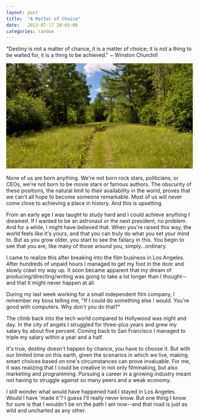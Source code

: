 ```yaml
---
layout: post
title:  "A Matter of Choice"
date:   2013-07-17 20:05:00
categories: random
---
```

"Destiny is not a matter of chance, it is a matter of choice; it is not a thing to be waited for, it is a thing to be achieved."  ~ Winston Churchill

![path in the woods][wood-image]

None of us are born anything. We're not born rock stars, politicians, or CEOs, we're not born to be movie stars or famous authors. The obscurity of these positions, the natural limit to their availability in the world, proves that we can't all hope to become someone remarkable. Most of us will never come close to achieving a place in history. And this is upsetting.

From an early age I was taught to study hard and I could achieve anything I dreamed. If I wanted to be an astronaut or the next president, no problem. And for a while, I might have believed that. When you're raised this way, the world feels like it's yours, and that you can truly do what you set your mind to. But as you grow older, you start to see the fallacy in this. You begin to see that you are, like many of those around you, simply...ordinary. 

I came to realize this after breaking into the film business in Los Angeles. After hundreds of unpaid hours I managed to get my foot in the door and slowly crawl my way up. It soon became apparent that my dream of producing/directing/writing was going to take a lot longer than I thought--and that it might never happen at all.

During my last week working for a small independent film company, I remember my boss telling me, "If I could do something else I would. You're good with computers. Why don't you do that?"

The climb back into the tech world compared to Hollywood was night and day. In the city of angels I struggled for three-plus years and grew my salary by about five percent. Coming back to San Francisco I managed to triple my salary within a year and a half.

It's true, destiny doesn't happen by chance, you have to choose it. But with our limited time on this earth, given the scenarios in which we live, making smart choices based on one's circumstances can prove invaluable. For me, it was realizing that I could be creative in not only filmmaking, but also marketing and programming. Pursuing a career in a growing industry meant not having to struggle against so many peers and a weak economy.

I still wonder what would have happened had I stayed in Los Angeles. Would I have 'made it'? I guess I'll really never know. But one thing I know for sure is that I wouldn't be on the path I am now--and that road is just as wild and uncharted as any other.

[wood-image]: /images/path-in-woods.jpg
